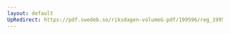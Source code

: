 ```yaml
---
layout: default
UpRedirect: https://pdf.swedeb.se/riksdagen-volumeG-pdf/199596/reg_199596/reg_199596_0118.pdf
---
```

